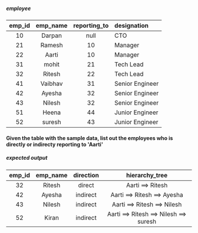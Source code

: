 

##### employee

| emp_id   | emp_name   | reporting_to      | designation      |
|:--------:|:----------:|:-----------------:|:-----------------|
| 10       | Darpan     | null              | CTO              |
| 21       | Ramesh     | 10                | Manager          |
| 22       | Aarti      | 10                | Manager          |
| 31       | mohit      | 21                | Tech Lead        |
| 32       | Ritesh     | 22                | Tech Lead        |
| 41       | Vaibhav    | 31                | Senior Engineer  |
| 42       | Ayesha     | 32                | Senior Engineer  |
| 43       | Nilesh     | 32                | Senior Engineer  |
| 51       | Heena      | 44                | Junior Engineer  |
| 52       | suresh     | 43                | Junior Engineer  |

#### Given the table with the sample data, list out the employees who is directly or indirecty reporting to 'Aarti'

##### expected output

| emp_id   | emp_name   | direction  | hierarchy_tree                         |
|:--------:|:----------:|:----------:|:---------------------------------------:
| 32       | Ritesh     | direct     | Aarti ==> Ritesh                       |
| 42       | Ayesha     | indirect   | Aarti ==> Ritesh ==> Ayesha            |
| 43       | Nilesh     | indirect   | Aarti ==> Ritesh ==> Nilesh            |
| 52       | Kiran      | indirect   | Aarti ==> Ritesh ==> Nilesh ==> suresh  |
